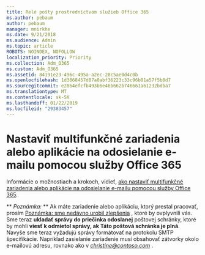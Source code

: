 ```yaml
---
title: Relé pošty prostredníctvom služieb Office 365
ms.author: pebaum
author: pebaum
manager: mnirkhe
ms.date: 9/21/2018
ms.audience: Admin
ms.topic: article
ROBOTS: NOINDEX, NOFOLLOW
localization_priority: Priority
ms.collection: Adm_O365
ms.custom: Adm_O365
ms.assetid: 84191e23-496c-495a-a2ec-28c5ae0d4c0b
ms.openlocfilehash: 1d3868457d87a0abf36223c33c96b01a57f5b8d7
ms.sourcegitcommit: e2864efcfb493b6e46b662b746661a61232bdba7
ms.translationtype: MT
ms.contentlocale: sk-SK
ms.lasthandoff: 01/22/2019
ms.locfileid: "29383457"
---
```

# <a name="set-up-a-multifunction-device-or-application-to-send-email-using-office-365"></a>Nastaviť multifunkčné zariadenia alebo aplikácie na odosielanie e-mailu pomocou služby Office 365

Informácie o možnostiach a krokoch, vidieť, [ako nastaviť multifunkčné zariadenia alebo aplikácie na odosielanie e-mailu pomocou služby Office 365](https://support.office.com/article/69f58e99-c550-4274-ad18-c805d654b4c4).
  
 ** *Poznámka:* ** Ak máte zariadenie alebo aplikáciu, ktorý prestal pracovať, prosím [Poznámka: sme nedávno urobil zlepšenia](https://support.microsoft.com/help/4458479/) , ktoré by ovplyvnili vás. Sme teraz **ukladať správy do priečinka odoslanej** poštovej schránky, ktoré by mohli **viesť k odmietol správy, ak Táto poštová schránka je plná**. Navyše sme teraz vyžadujú správy formátovať na protokolu SMTP špecifikácie. Napríklad zasielanie zariadenie musí obsahovať zátvorky okolo e-mailovú adresu, rovnako ako v *christine@contoso.com* . 
  

